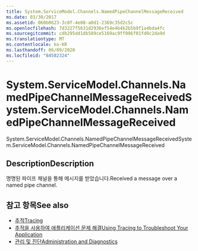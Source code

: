 ```yaml
---
title: System.ServiceModel.Channels.NamedPipeChannelMessageReceived
ms.date: 03/30/2017
ms.assetid: 060b0623-3c0f-4e08-a0d1-2369c35d2c5c
ms.openlocfilehash: 7d3227f5631d2936ef54e4b4b2b5b9f1a4bda4fc
ms.sourcegitcommit: cdb295dd1db589ce5169ac9ff096f01fd0c2da9d
ms.translationtype: MT
ms.contentlocale: ko-KR
ms.lasthandoff: 06/09/2020
ms.locfileid: "84582324"
---
```

# <a name="systemservicemodelchannelsnamedpipechannelmessagereceived"></a><span data-ttu-id="82789-102">System.ServiceModel.Channels.NamedPipeChannelMessageReceived</span><span class="sxs-lookup"><span data-stu-id="82789-102">System.ServiceModel.Channels.NamedPipeChannelMessageReceived</span></span>
<span data-ttu-id="82789-103">System.ServiceModel.Channels.NamedPipeChannelMessageReceived</span><span class="sxs-lookup"><span data-stu-id="82789-103">System.ServiceModel.Channels.NamedPipeChannelMessageReceived</span></span>  
  
## <a name="description"></a><span data-ttu-id="82789-104">Description</span><span class="sxs-lookup"><span data-stu-id="82789-104">Description</span></span>  
 <span data-ttu-id="82789-105">명명된 파이프 채널을 통해 메시지를 받았습니다.</span><span class="sxs-lookup"><span data-stu-id="82789-105">Received a message over a named pipe channel.</span></span>  
  
## <a name="see-also"></a><span data-ttu-id="82789-106">참고 항목</span><span class="sxs-lookup"><span data-stu-id="82789-106">See also</span></span>

- [<span data-ttu-id="82789-107">추적</span><span class="sxs-lookup"><span data-stu-id="82789-107">Tracing</span></span>](index.md)
- [<span data-ttu-id="82789-108">추적을 사용하여 애플리케이션 문제 해결</span><span class="sxs-lookup"><span data-stu-id="82789-108">Using Tracing to Troubleshoot Your Application</span></span>](using-tracing-to-troubleshoot-your-application.md)
- [<span data-ttu-id="82789-109">관리 및 진단</span><span class="sxs-lookup"><span data-stu-id="82789-109">Administration and Diagnostics</span></span>](../index.md)
